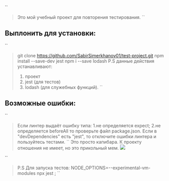 ``
> Это мой учебный проект для повторения тестирования.
``

## Выплонить для установки:
``
> git clone https://github.com/SabirSimerkhanov01/test-project.git
> npm install --save-dev jest
> npm i --save lodash
> P.S данные действия устанавливают:
> 1. проект
> 2. jest (для тестов)
> 3. lodash (для служебных функций).
``
## Возможные ошибки:
``
> Если линтер выдаёт ошибку типа: 1.не определяется expect; 2.не определяется beforeAll то проверьте файл package.json. Если в "devDependencies" есть "jest", то отключите ошибки линтера и пользуйтесь тестами.
``
> Это просто капибара. К проекту отношения не имеет, но это прикольный мем.
<a href="https://sun9-65.userapi.com/impg/4vFer0uAnXg05n5-P3jejasH8waoQm24TfgdFQ/7e-cP1iH1o4.jpg?size=960x720&quality=96&sign=e90b579c81c52a65611c011732a00794&type=album" target="_blank"><img src="https://sun9-65.userapi.com/impg/4vFer0uAnXg05n5-P3jejasH8waoQm24TfgdFQ/7e-cP1iH1o4.jpg?size=960x720&quality=96&sign=e90b579c81c52a65611c011732a00794&type=album.svg" /></a>

``
> P.S Для запуска тестов: NODE_OPTIONS=--experimental-vm-modules npx jest ;
``